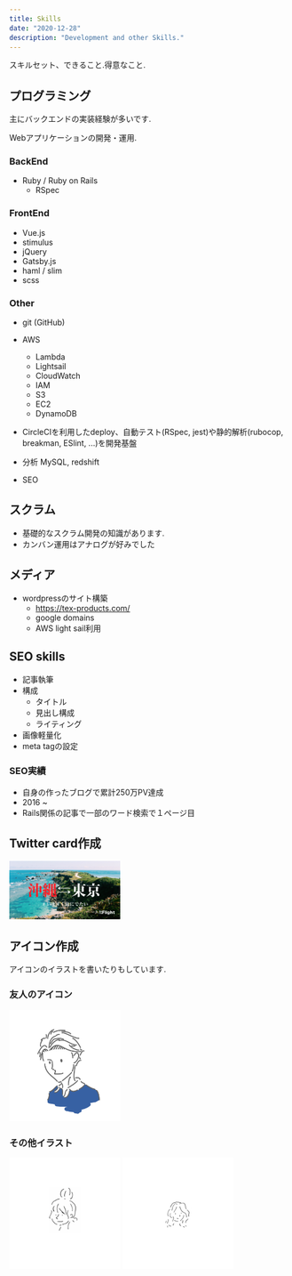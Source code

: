 ```yaml
---
title: Skills
date: "2020-12-28"
description: "Development and other Skills."
---
```


スキルセット、できること.得意なこと.

## プログラミング
主にバックエンドの実装経験が多いです.

Webアプリケーションの開発・運用.

### BackEnd
- Ruby / Ruby on Rails
  - RSpec

### FrontEnd
- Vue.js
- stimulus
- jQuery
- Gatsby.js
- haml / slim
- scss

### Other

- git (GitHub)

- AWS
  - Lambda
  - Lightsail
  - CloudWatch
  - IAM
  - S3
  - EC2
  - DynamoDB

- CircleCIを利用したdeploy、自動テスト(RSpec, jest)や静的解析(rubocop, breakman, ESlint, ...)を開発基盤

- 分析 MySQL, redshift

- SEO

## スクラム
- 基礎的なスクラム開発の知識があります.
- カンバン運用はアナログが好みでした

## メディア
- wordpressのサイト構築
  - https://tex-products.com/
  - google domains
  - AWS light sail利用

## SEO skills
- 記事執筆
- 構成
  - タイトル
  - 見出し構成
  - ライティング
- 画像軽量化
- meta tagの設定



### SEO実績
- 自身の作ったブログで累計250万PV達成
- 2016 ~
- Rails関係の記事で一部のワード検索で１ページ目

## Twitter card作成
<img src="./card.png" width="200">

## アイコン作成
アイコンのイラストを書いたりもしています.

### 友人のアイコン
<img src="./w.png" width="200">

### その他イラスト
<img src="./girl.png" width="200">
<img src="./woman.png" width="200">
